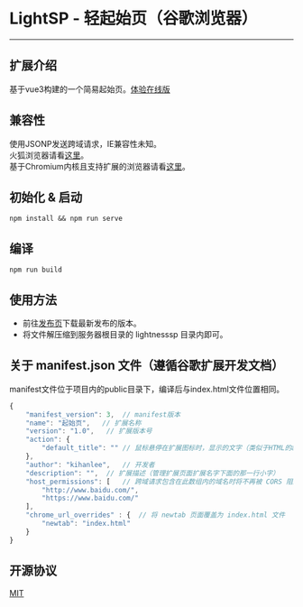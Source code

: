# LightSP - 轻起始页（谷歌浏览器）
---
## 扩展介绍
基于vue3构建的一个简易起始页。[体验在线版](https://www.kihanlee.site/lightsp/)

## 兼容性
使用JSONP发送跨域请求，IE兼容性未知。</br>
火狐浏览器请看[这里](https://github.com/KiHanLee/LightSP/tree/firefox)。</br>
基于Chromium内核且支持扩展的浏览器请看[这里](https://github.com/KiHanLee/LightSP/tree/chromium)。

## 初始化 & 启动
```
npm install && npm run serve
```

## 编译
```
npm run build
```

## 使用方法
- 前往[发布页](https://github.com/KiHanLee/LightSP/releases)下载最新发布的版本。
- 将文件解压缩到服务器根目录的 lightnesssp 目录内即可。

## 关于 manifest.json 文件（遵循谷歌扩展开发文档）
manifest文件位于项目内的public目录下，编译后与index.html文件位置相同。
``` JavaScript
{
    "manifest_version": 3,  // manifest版本
    "name": "起始页",   // 扩展名称
    "version": "1.0",   // 扩展版本号
    "action": {
        "default_title": "" // 鼠标悬停在扩展图标时，显示的文字（类似于HTML的abbr标签的那个效果）
    },
    "author": "kihanlee",   // 开发者
    "description": "",  // 扩展描述（管理扩展页面扩展名字下面的那一行小字）
    "host_permissions": [   // 跨域请求包含在此数组内的域名时将不再被 CORS 阻止
        "http://www.baidu.com/",
        "https://www.baidu.com/"
    ],
    "chrome_url_overrides" : {  // 将 newtab 页面覆盖为 index.html 文件
        "newtab": "index.html"
    }
}
```
## 开源协议
[MIT](https://opensource.org/licenses/MIT)
